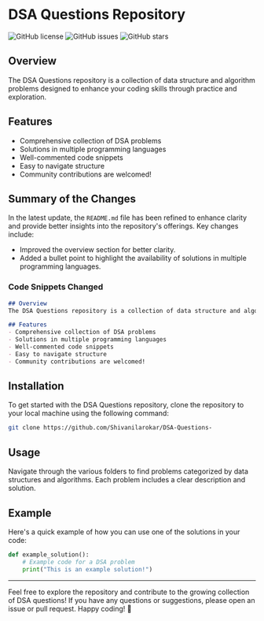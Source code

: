 # DSA Questions Repository

![GitHub license](https://img.shields.io/badge/license-MIT-blue.svg)
![GitHub issues](https://img.shields.io/github/issues/Shivanilarokar/DSA-Questions-)
![GitHub stars](https://img.shields.io/github/stars/Shivanilarokar/DSA-Questions-)

## Overview
The DSA Questions repository is a collection of data structure and algorithm problems designed to enhance your coding skills through practice and exploration.

## Features
- Comprehensive collection of DSA problems
- Solutions in multiple programming languages
- Well-commented code snippets
- Easy to navigate structure
- Community contributions are welcomed!

## Summary of the Changes
In the latest update, the `README.md` file has been refined to enhance clarity and provide better insights into the repository's offerings. Key changes include:

- Improved the overview section for better clarity.
- Added a bullet point to highlight the availability of solutions in multiple programming languages.

### Code Snippets Changed
```markdown
## Overview
The DSA Questions repository is a collection of data structure and algorithm problems designed to enhance your coding skills through practice and exploration.

## Features
- Comprehensive collection of DSA problems
- Solutions in multiple programming languages
- Well-commented code snippets
- Easy to navigate structure
- Community contributions are welcomed!
```

## Installation
To get started with the DSA Questions repository, clone the repository to your local machine using the following command:

```bash
git clone https://github.com/Shivanilarokar/DSA-Questions-
```

## Usage
Navigate through the various folders to find problems categorized by data structures and algorithms. Each problem includes a clear description and solution.

## Example
Here's a quick example of how you can use one of the solutions in your code:

```python
def example_solution():
    # Example code for a DSA problem
    print("This is an example solution!")
```

---

Feel free to explore the repository and contribute to the growing collection of DSA questions! If you have any questions or suggestions, please open an issue or pull request. Happy coding! 🚀